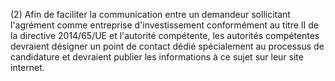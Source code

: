 (2) Afin de faciliter la communication entre un demandeur sollicitant l'agrément comme entreprise d'investissement conformément au titre II de la directive 2014/65/UE et l'autorité compétente, les autorités compétentes devraient désigner un point de contact dédié spécialement au processus de candidature et devraient publier les informations à ce sujet sur leur site internet.